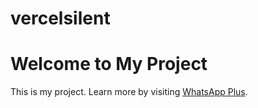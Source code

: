 # vercelsilent
<!DOCTYPE html>
<html lang="en">
<head>
    <meta charset="UTF-8">
    <meta name="viewport" content="width=device-width, initial-scale=1.0">
</head>
<body>
    <h1>Welcome to My Project</h1>
    <p>This is my project. Learn more by visiting <a href="http://whatplusapp.com/" target="_blank">WhatsApp Plus</a>.</p>
</body>
</html>
